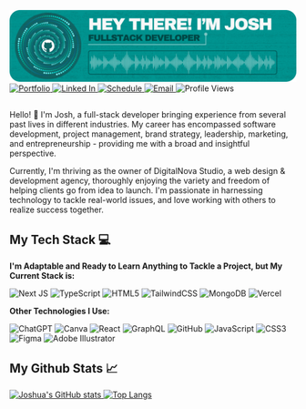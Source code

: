 <div>
    
![Header](./github-header.png)
<a href="https://www.joshuaduncan.info/" target="_blank">    
![Portfolio](https://badgen.net/static/VIEW%20MY/PORTFOLIO/?color=009490)
</a>
<a href="https://www.linkedin.com/in/jduncan017/" target="_blank">
![Linked In](https://badgen.net/static/VIEW%20MY/LINKEDIN/?color=009490)
</a>
<a href="https://calendly.com/jduncan017/1-hour-meeting" target="_blank">
![Schedule](https://badgen.net/static/SCHEDULE/MEETING/?color=009490)
</a>
<a href="mailto:emailjoshduncan@gmail.com" target="_blank">
![Email](https://badgen.net/static/SEND/EMAIL/?color=009490)
</a>
![Profile Views](https://komarev.com/ghpvc/?username=jduncan017&label=PROFILE+VIEWS&color=009490)

##
Hello! 👋
I'm Josh, a full-stack developer bringing experience from several past lives in different industries. My career has encompassed software development, project management, brand strategy, leadership, marketing, and entrepreneurship - providing me with a broad and insightful perspective.

Currently, I'm thriving as the owner of DigitalNova Studio, a web design & development agency, thoroughly enjoying the variety and freedom of helping clients go from idea to launch. I'm passionate in harnessing technology to tackle real-world issues, and love working with others to realize success together.
    
<h2><strong>My Tech Stack 💻</strong></h2>
<strong>I'm Adaptable and Ready to Learn Anything to Tackle a Project, but My Current Stack is:</strong></p>

![Next JS](https://img.shields.io/badge/Next-black?style=for-the-badge&logo=next.js&logoColor=white)
![TypeScript](https://img.shields.io/badge/typescript-%23007ACC.svg?style=for-the-badge&logo=typescript&logoColor=white)
![HTML5](https://img.shields.io/badge/html5-%23E34F26.svg?style=for-the-badge&logo=html5&logoColor=white)
![TailwindCSS](https://img.shields.io/badge/tailwindcss-%2338B2AC.svg?style=for-the-badge&logo=tailwind-css&logoColor=white)
![MongoDB](https://img.shields.io/badge/MongoDB-%234ea94b.svg?style=for-the-badge&logo=mongodb&logoColor=white)
![Vercel](https://img.shields.io/badge/vercel-%23000000.svg?style=for-the-badge&logo=vercel&logoColor=white)

<strong>Other Technologies I Use:</strong></p>

![ChatGPT](https://img.shields.io/badge/chatGPT-74aa9c?style=for-the-badge&logo=openai&logoColor=white)
![Canva](https://img.shields.io/badge/Canva-%2300C4CC.svg?style=for-the-badge&logo=Canva&logoColor=white)
![React](https://img.shields.io/badge/react-%2320232a.svg?style=for-the-badge&logo=react&logoColor=%2361DAFB)
![GraphQL](https://img.shields.io/badge/-GraphQL-E10098?style=for-the-badge&logo=graphql&logoColor=white)
![GitHub](https://img.shields.io/badge/github-%23121011.svg?style=for-the-badge&logo=github&logoColor=white)
![JavaScript](https://img.shields.io/badge/javascript-%23323330.svg?style=for-the-badge&logo=javascript&logoColor=%23F7DF1E)
![CSS3](https://img.shields.io/badge/css3-%231572B6.svg?style=for-the-badge&logo=css3&logoColor=white)
![Figma](https://img.shields.io/badge/figma-%23F24E1E.svg?style=for-the-badge&logo=figma&logoColor=white)
![Adobe Illustrator](https://img.shields.io/badge/adobe%20illustrator-%23FF9A00.svg?style=for-the-badge&logo=adobe%20illustrator&logoColor=white)

<div>
<h2>My Github Stats 📈</h2>
    <a href="https://github.com/anuraghazra/github-readme-stats">
        <img src="https://github-readme-stats.vercel.app/api?username=jduncan017&theme=gotham&rank_icon=github&show_icons=true&line_height=28" alt="Joshua's GitHub stats">
    </a>
    <a href="https://github.com/anuraghazra/github-readme-stats">
        <img src="https://github-readme-stats.vercel.app/api/top-langs/?username=jduncan017&theme=gotham&layout=donut" alt="Top Langs">
    </a>
</div>
</div>
